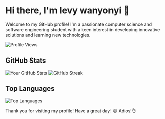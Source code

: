 # Hi there, I'm levy wanyonyi 👋

Welcome to my GitHub profile! I'm a passionate computer science and software engineering student with a keen interest in developing innovative solutions and learning new technologies.

![Profile Views](https://komarev.com/ghpvc/?username=levywanke&color=blueviolet)

## GitHub Stats

![Your GitHub Stats](https://github-readme-stats.vercel.app/api?username=levywanke&show_icons=true&theme=radical)  ![GitHub Streak](https://github-readme-streak-stats.herokuapp.com/?user=levywanke&theme=radical)

## Top Languages

![Top Languages](https://github-readme-stats.vercel.app/api/top-langs/?username=levywanke&layout=compact&theme=radical)



Thank you for visiting my profile! Have a great day! 😊 Adios!👌

